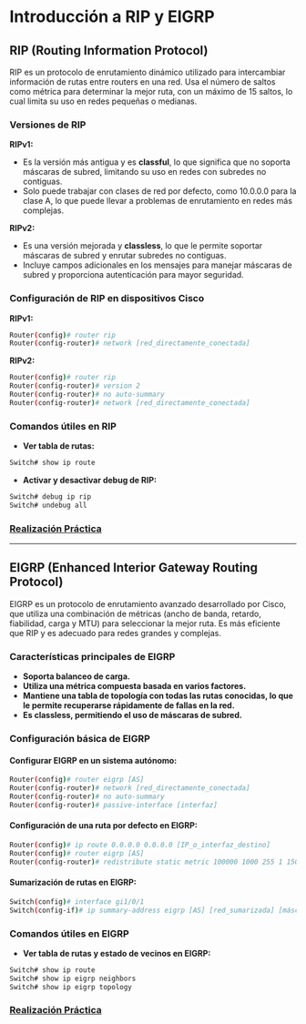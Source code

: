 
# Introducción a RIP y EIGRP

## RIP (Routing Information Protocol)

RIP es un protocolo de enrutamiento dinámico utilizado para intercambiar información de rutas entre routers en una red. Usa el número de saltos como métrica para determinar la mejor ruta, con un máximo de 15 saltos, lo cual limita su uso en redes pequeñas o medianas.

### Versiones de RIP

**RIPv1:**

* Es la versión más antigua y es **classful**, lo que significa que no soporta máscaras de subred, limitando su uso en redes con subredes no contiguas.
* Solo puede trabajar con clases de red por defecto, como 10.0.0.0 para la clase A, lo que puede llevar a problemas de enrutamiento en redes más complejas.

**RIPv2:**

* Es una versión mejorada y **classless**, lo que le permite soportar máscaras de subred y enrutar subredes no contiguas.
* Incluye campos adicionales en los mensajes para manejar máscaras de subred y proporciona autenticación para mayor seguridad.

### Configuración de RIP en dispositivos Cisco

**RIPv1:**

```bash
Router(config)# router rip
Router(config-router)# network [red_directamente_conectada]
```

**RIPv2:**

```bash
Router(config)# router rip
Router(config-router)# version 2
Router(config-router)# no auto-summary
Router(config-router)# network [red_directamente_conectada]
```

### Comandos útiles en RIP

* **Ver tabla de rutas:**

```bash
Switch# show ip route
```

* **Activar y desactivar debug de RIP:**

```bash
Switch# debug ip rip
Switch# undebug all
```
### [Realización Práctica](EjemploRip.md)

___

## EIGRP (Enhanced Interior Gateway Routing Protocol)

EIGRP es un protocolo de enrutamiento avanzado desarrollado por Cisco, que utiliza una combinación de métricas (ancho de banda, retardo, fiabilidad, carga y MTU) para seleccionar la mejor ruta. Es más eficiente que RIP y es adecuado para redes grandes y complejas.

### Características principales de EIGRP
* **Soporta balanceo de carga.**
* **Utiliza una métrica compuesta basada en varios factores.**
* **Mantiene una tabla de topología con todas las rutas conocidas, lo que le permite recuperarse rápidamente de fallas en la red.**
* **Es classless, permitiendo el uso de máscaras de subred.**

### Configuración básica de EIGRP
#### Configurar EIGRP en un sistema autónomo:
```bash
Router(config)# router eigrp [AS]
Router(config-router)# network [red_directamente_conectada]
Router(config-router)# no auto-summary
Router(config-router)# passive-interface [interfaz]
```

#### Configuración de una ruta por defecto en EIGRP:
```bash
Router(config)# ip route 0.0.0.0 0.0.0.0 [IP_o_interfaz_destino]
Router(config)# router eigrp [AS]
Router(config-router)# redistribute static metric 100000 1000 255 1 1500
```

#### Sumarización de rutas en EIGRP:
```bash
Switch(config)# interface gi1/0/1
Switch(config-if)# ip summary-address eigrp [AS] [red_sumarizada] [máscara]
```

### Comandos útiles en EIGRP
* **Ver tabla de rutas y estado de vecinos en EIGRP:**
```bash
Switch# show ip route
Switch# show ip eigrp neighbors
Switch# show ip eigrp topology
```
### [Realización Práctica](EjemploEigrp.md)